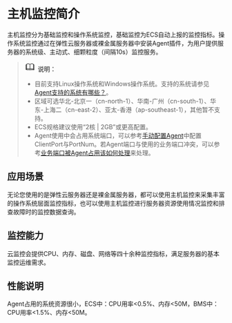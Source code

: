 # 主机监控简介<a name="ZH-CN_TOPIC_0084572333"></a>

主机监控分为基础监控和操作系统监控，基础监控为ECS自动上报的监控指标。操作系统监控通过在弹性云服务器或裸金属服务器中安装Agent插件，为用户提供服务器的系统级、主动式、细颗粒度（间隔10s）监控服务。

>![](public_sys-resources/icon-note.gif) **说明：**   
>-   目前支持Linux操作系统和Windows操作系统。支持的系统请参见[Agent支持的系统有哪些？](https://support.huaweicloud.com/ces_faq/ces_faq_0024.html)。  
>-   区域可选华北-北京一（cn-north-1）、华南-广州（cn-south-1）、华东-上海二（cn-east-2）、亚太-香港（ap-southeast-1），其他暂不支持。  
>-   ECS规格建议使用“2核 | 2GB”或更高配置。  
>-   Agent使用中会占用系统端口，可以参考[手动配置Agent](手动配置Agent.md)中配置ClientPort与PortNum。若Agent端口与使用的业务端口冲突，可以参考[业务端口被Agent占用该如何处理](https://support.huaweicloud.com/ces_faq/ces_faq_0037.html)来处理。  

## 应用场景<a name="section460919022914"></a>

无论您使用的是弹性云服务器还是裸金属服务器，都可以使用主机监控来采集丰富的操作系统层面监控指标，也可以使用主机监控进行服务器资源使用情况监控和排查故障时的监控数据查询。

## 监控能力<a name="section12589131175518"></a>

云监控会提供CPU、内存、磁盘、网络等四十余种监控指标，满足服务器的基本监控运维需求。

## 性能说明<a name="section136825414017"></a>

Agent占用的系统资源很小，ECS中：CPU用率<0.5%、内存<50M，BMS中：CPU用率<1.5%、内存<50M。

